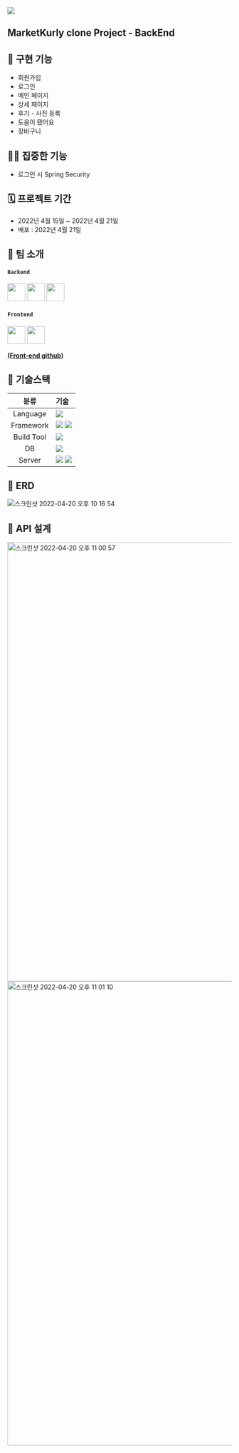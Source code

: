 ![](../../Desktop/Desktop_image/springlogo.png)
## MarketKurly clone Project - BackEnd

## 🤖 구현 기능
* 회원가입
* 로그인
* 메인 페이지
* 상세 페이지
* 후기 - 사진 등록
* 도움이 됐어요
* 장바구니
## 🧞‍♂️ 집중한 기능
* 로그인 시 Spring Security

## 🗓 프로젝트 기간
- 2022년 4월 15일 ~ 2022년 4월 21일
- 배포 : 2022년 4월 21일

## 👥 팀 소개
#### `Backend`
<a href="https://github.com/ksanacloud" target="_blank"><img height="40"  src="https://img.shields.io/static/v1?label=Spring&message=이현재 &color=08CE5D&style=for-the-badge&>"/></a>
<a href="https://github.com/EunheaSong" target="_blank"><img height="40"  src="https://img.shields.io/static/v1?label=Spring&message=송은혜 &color=08CE5D&style=for-the-badge&>"/></a>
<a href="https://github.com/hyun-woong" target="_blank"><img height="40"  src="https://img.shields.io/static/v1?label=Spring&message=심현웅 &color=08CE5D&style=for-the-badge&>"/></a>

#### `Frontend`
 <a href="https://github.com/JIEUN24" target="_blank"><img height="40"  src="https://img.shields.io/static/v1?label=React&message=최지은 &color=61dafb&style=for-the-badge&>"/></a>
 <a href="https://github.com/GYMMX" target="_blank"><img height="40"  src="https://img.shields.io/static/v1?label=React&message=김가경 &color=61dafb&style=for-the-badge&>"/></a>


**[(Front-end github)]()**

## 📜 기술스택
|분류|기술|
| :-: |:- |
|Language|<img src="https://img.shields.io/badge/JAVA-007396?style=for-the-badge&logo=java&logoColor=white">|
|Framework|<img src="https://img.shields.io/badge/Spring-6DB33F?style=for-the-badge&logo=Spring&logoColor=white"> <img src="https://img.shields.io/badge/Springboot-6DB33F?style=for-the-badge&logo=Springboot&logoColor=white">|
|Build Tool|<img src="https://img.shields.io/badge/gradle-02303A?style=for-the-badge&logo=gradle&logoColor=white">|
|DB|<img src="https://img.shields.io/badge/mysql-4479A1?style=for-the-badge&logo=mysql&logoColor=white">|
|Server|<img src="https://img.shields.io/badge/aws-232F3E?style=for-the-badge&logo=AmazonAWS&logoColor=white"> <img src="https://img.shields.io/badge/Amazon S3-569A31?style=for-the-badge&logo=Amazon S3&logoColor=white">|

## 🐳  ERD
![스크린샷 2022-04-20 오후 10 16 54](https://user-images.githubusercontent.com/98807506/164242191-692527fa-a6c4-4805-9dea-c906b7219b87.png)

## 🔨 API 설계 
<img width="984" alt="스크린샷 2022-04-20 오후 11 00 57" src="https://user-images.githubusercontent.com/98807506/164247995-de2e99fd-cf5a-46ea-80fa-5fd28344592c.png">
<img width="1040" alt="스크린샷 2022-04-20 오후 11 01 10" src="https://user-images.githubusercontent.com/98807506/164248017-4a7f6595-769f-415c-b672-b8257b829b0f.png">
